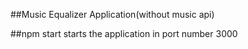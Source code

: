 ##Music Equalizer Application(without music api)

##npm start 
starts the application in port number 3000